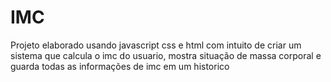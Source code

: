 # IMC
<p>Projeto elaborado usando javascript css e html com intuito de criar um sistema que calcula o imc do usuario, mostra situação de massa corporal e guarda todas as informações de imc em um historico</p>
